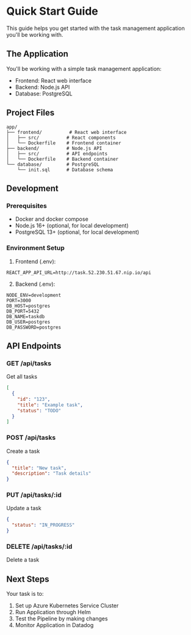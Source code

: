 # Quick Start Guide

This guide helps you get started with the task management application you'll be working with.

## The Application

You'll be working with a simple task management application:
- Frontend: React web interface
- Backend: Node.js API
- Database: PostgreSQL

## Project Files

```
app/
├── frontend/          # React web interface
│   ├── src/          # React components
│   └── Dockerfile    # Frontend container
├── backend/          # Node.js API
│   ├── src/          # API endpoints
│   └── Dockerfile    # Backend container
└── database/         # PostgreSQL
    └── init.sql      # Database schema
```

## Development

### Prerequisites
- Docker and docker compose
- Node.js 16+ (optional, for local development)
- PostgreSQL 13+ (optional, for local development)

### Environment Setup
1. Frontend (.env):
```
REACT_APP_API_URL=http://task.52.230.51.67.nip.io/api
```

2. Backend (.env):
```
NODE_ENV=development
PORT=3000
DB_HOST=postgres
DB_PORT=5432
DB_NAME=taskdb
DB_USER=postgres
DB_PASSWORD=postgres
```

## API Endpoints

### GET /api/tasks
Get all tasks
```json
[
  {
    "id": "123",
    "title": "Example task",
    "status": "TODO"
  }
]
```

### POST /api/tasks
Create a task
```json
{
  "title": "New task",
  "description": "Task details"
}
```

### PUT /api/tasks/:id
Update a task
```json
{
  "status": "IN_PROGRESS"
}
```

### DELETE /api/tasks/:id
Delete a task

## Next Steps

Your task is to:
1. Set up Azure Kubernetes Service Cluster
2. Run Application through Helm
3. Test the Pipeline by making changes
4. Monitor Application in Datadog
